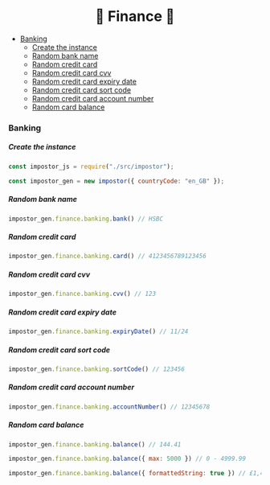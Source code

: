 <h1 align="center">🏧 Finance 🏧</h1>

- [Banking](#banking)
    - [Create the instance](#create-the-instance)
    - [Random bank name](#random-bank-name)
    - [Random credit card](#random-credit-card)
    - [Random credit card cvv](#random-credit-card-cvv)
    - [Random credit card expiry date](#random-credit-card-expiry-date)
    - [Random credit card sort code](#random-credit-card-sort-code)
    - [Random credit card account number](#random-credit-card-account-number)
    - [Random card balance](#random-card-balance)

### Banking

##### Create the instance
```js
const impostor_js = require("./src/impostor");

const impostor_gen = new impostor({ countryCode: "en_GB" });
```

##### Random bank name
```js
impostor_gen.finance.banking.bank() // HSBC
```

##### Random credit card
```js
impostor_gen.finance.banking.card() // 4123456789123456
```

##### Random credit card cvv
```js
impostor_gen.finance.banking.cvv() // 123
```

##### Random credit card expiry date
```js
impostor_gen.finance.banking.expiryDate() // 11/24
```

##### Random credit card sort code
```js
impostor_gen.finance.banking.sortCode() // 123456
```

##### Random credit card account number
```js
impostor_gen.finance.banking.accountNumber() // 12345678
```

##### Random card balance
```js
impostor_gen.finance.banking.balance() // 144.41

impostor_gen.finance.banking.balance({ max: 5000 }) // 0 - 4999.99

impostor_gen.finance.banking.balance({ formattedString: true }) // £1,499.99
```